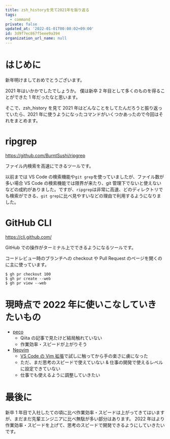```yaml
---
title: zsh_historyを見て2021年を振り返る
tags:
  - command
private: false
updated_at: '2022-01-01T00:00:02+09:00'
id: 3d9f7ec867f5eee9a394
organization_url_name: null
---
```

# はじめに

新年明けましておめでとうございます。

2021 年はいかかでしたでしょうか。
僕は新卒 2 年目として多くのものを得ることができた 1 年だったなと思います。

そこで、zsh_history を見て 2021 年はどんなことをしてたんだろうと振り返っていたら、2021 年に使うようになったコマンドがいくつかあったので今回はそれをまとめます。

# ripgrep

https://github.com/BurntSushi/ripgrep

ファイル内検索を高速にできるツールです。

以前までは VS Code の検索機能や`git grep`を使っていましたが、ファイル数が多い場合 VS Code の検索機能では限界が来たり、git 管理下でないと使えないなどの成約がありました。ですが、`ripgrep`は非常に高速、どのディレクトリでも検索ができる、`git grep`に比べ見やすいなどの理由で利用するようになりました。

# GitHub CLI

https://cli.github.com/

GitHub での操作がターミナル上でできるようになるツールです。

コードレビュー時のブランチへの checkout や Pull Request のページを開くのに主に使っています。

```
$ gh pr checkout 100
$ gh pr create --web
$ gh pr view --web
```

# 現時点で 2022 年に使いこなしていきたいもの

- [peco](https://github.com/peco/peco)
  - Qiita の記事で見たけど結局触れていない
  - 作業効率・スピードが上がりそう
- [Neovim](https://neovim.io/)
  - [VS Code の Vim 拡張](https://marketplace.visualstudio.com/items?itemName=vscodevim.vim)で試しに触ってから手の楽さに虜になった
  - ただ、まだ思考のスピードで使えていない & 仕事の開発で使えるレベルに設定できていない
  - 仕事でも使えるように調整していきたい

# 最後に

新卒 1 年目で入社したての頃に比べ作業効率・スピードは上がってきてはいますが、まだまだ先輩エンジニアに比べ無駄が多い部分はあります。
2022 年はより作業効率・スピードを上げて、思考のスピードで開発できるようにしていきたいです。
